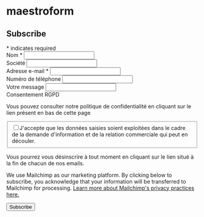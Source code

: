 # maestroform

<div id="mc_embed_signup">
<form action="https://compos-juliot.us12.list-manage.com/subscribe/post?u=ddf54921f70837dbf812efb97&amp;id=77c8e58321" method="post" id="mc-embedded-subscribe-form" name="mc-embedded-subscribe-form" class="validate" target="_blank" novalidate>
    <div id="mc_embed_signup_scroll">
	<h2>Subscribe</h2>
<div class="indicates-required"><span class="asterisk">*</span> indicates required</div>
<div class="mc-field-group">
	<label for="mce-LNAME">Nom  <span class="asterisk">*</span>
</label>
	<input type="text" value="" name="LNAME" class="required" id="mce-LNAME">
</div>
<div class="mc-field-group">
	<label for="mce-SOCIETE">Société </label>
	<input type="text" value="" name="SOCIETE" class="" id="mce-SOCIETE">
</div>
<div class="mc-field-group">
	<label for="mce-EMAIL">Adresse e-mail  <span class="asterisk">*</span>
</label>
	<input type="email" value="" name="EMAIL" class="required email" id="mce-EMAIL">
</div>
<div class="mc-field-group size1of2">
	<label for="mce-PHONE">Numéro de téléphone</label>
	<input type="text" name="PHONE" class="" value="" id="mce-PHONE">
</div>
<div class="mc-field-group">
	<label for="mce-MESSAGE">Votre message </label>
	<input type="text" value="" name="MESSAGE" class="" id="mce-MESSAGE">
</div>
<div id="mergeRow-gdpr" class="mergeRow gdpr-mergeRow content__gdprBlock mc-field-group">
    <div class="content__gdpr">
        <label>Consentement RGPD</label>
        <p>Vous pouvez consulter notre politique de confidentialité en cliquant sur le lien présent en bas de cette page</p>
        <fieldset class="mc_fieldset gdprRequired mc-field-group" name="interestgroup_field">
		<label class="checkbox subfield" for="gdpr_59641"><input type="checkbox" id="gdpr_59641" name="gdpr[59641]" value="Y" class="av-checkbox gdpr"><span>J'accepte que les données saisies soient exploitées dans le cadre de la demande d'information et de la relation commerciale qui peut en découler.</span> </label>
        </fieldset>
        <p>Vous pourrez vous désinscrire à tout moment en cliquant sur le lien situé à la fin de chacun de nos emails.</p>
    </div>
    <div class="content__gdprLegal">
        <p>We use Mailchimp as our marketing platform. By clicking below to subscribe, you acknowledge that your information will be transferred to Mailchimp for processing. <a href="https://mailchimp.com/legal/" target="_blank">Learn more about Mailchimp's privacy practices here.</a></p>
    </div>
</div>
	<div id="mce-responses" class="clear">
		<div class="response" id="mce-error-response" style="display:none"></div>
		<div class="response" id="mce-success-response" style="display:none"></div>
	</div>    <!-- real people should not fill this in and expect good things - do not remove this or risk form bot signups-->
    <div style="position: absolute; left: -5000px;" aria-hidden="true"><input type="text" name="b_ddf54921f70837dbf812efb97_77c8e58321" tabindex="-1" value=""></div>
    <div class="clear"><input type="submit" value="Subscribe" name="subscribe" id="mc-embedded-subscribe" class="button"></div>
    </div>
</form>
</div>
